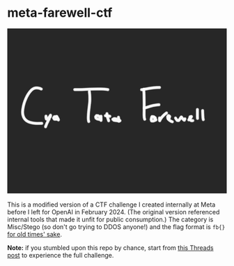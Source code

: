 # meta-farewell-ctf

![Meta Farewell CTF](./meta-farewell-ctf.png)

This is a modified version of a CTF challenge I created internally at Meta before I left for OpenAI in February 2024. (The original version referenced internal tools that made it unfit for public consumption.) The category is Misc/Stego (so don't go trying to DDOS anyone!) and the flag format is `fb{}` [for old times' sake](https://github.com/facebookarchive/fbctf).

**Note:** if you stumbled upon this repo by chance, start from [this Threads post](https://www.threads.net/@bolinfest/post/C31LNBjPy0V) to experience the full challenge.

